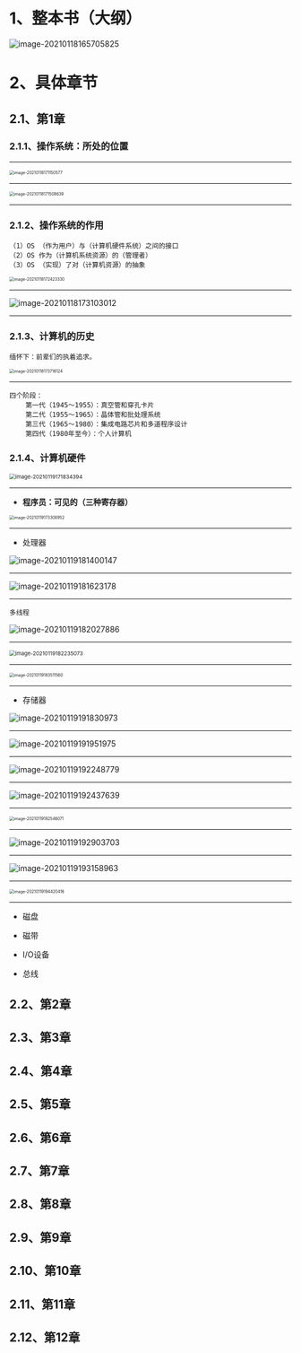 # 1、整本书（大纲）

![image-20210118165705825](https://gitee.com/sheep-are-flying-in-the-sky/my-picture/raw/master/picture6/image-20210118165705825.png)



# 2、具体章节

## 2.1、第1章

### 2.1.1、操作系统：所处的位置

---

<img src="https://gitee.com/sheep-are-flying-in-the-sky/my-picture/raw/master/picture6/image-20210118171150577.png" alt="image-20210118171150577" style="zoom:50%;" />

---

<img src="https://gitee.com/sheep-are-flying-in-the-sky/my-picture/raw/master/picture6/image-20210118171508639.png" alt="image-20210118171508639" style="zoom:50%;" />

---

### 2.1.2、操作系统的作用

~~~
（1）OS （作为用户）与（计算机硬件系统）之间的接口
（2）OS 作为（计算机系统资源）的（管理者）
（3）OS （实现）了对（计算机资源）的抽象
~~~

<img src="https://gitee.com/sheep-are-flying-in-the-sky/my-picture/raw/master/picture6/image-20210118172423330.png" alt="image-20210118172423330" style="zoom:50%;" />

---

![image-20210118173103012](https://gitee.com/sheep-are-flying-in-the-sky/my-picture/raw/master/picture6/image-20210118173103012.png)

---



### 2.1.3、计算机的历史

~~~
缅怀下：前辈们的执着追求。
~~~

<img src="https://gitee.com/sheep-are-flying-in-the-sky/my-picture/raw/master/picture6/image-20210118173716124.png" alt="image-20210118173716124" style="zoom: 50%;" />

---

~~~
四个阶段：
	第一代（1945～1955）：真空管和穿孔卡片
	第二代（1955～1965）：晶体管和批处理系统
	第三代（1965～1980）：集成电路芯片和多道程序设计
	第四代（1980年至今）：个人计算机
~~~



### 2.1.4、计算机硬件

<img src="https://gitee.com/sheep-are-flying-in-the-sky/my-picture/raw/master/picture6/image-20210119171834394.png" alt="image-20210119171834394" style="zoom: 67%;" />

---

- **程序员：可见的（三种寄存器）**

<img src="https://gitee.com/sheep-are-flying-in-the-sky/my-picture/raw/master/picture6/image-20210119173308952.png" alt="image-20210119173308952" style="zoom:50%;" />

---

- 处理器

![image-20210119181400147](https://gitee.com/sheep-are-flying-in-the-sky/my-picture/raw/master/picture6/image-20210119181400147.png)

---

![image-20210119181623178](https://gitee.com/sheep-are-flying-in-the-sky/my-picture/raw/master/picture6/image-20210119181623178.png)

---

~~~
多线程
~~~

![image-20210119182027886](https://gitee.com/sheep-are-flying-in-the-sky/my-picture/raw/master/picture6/image-20210119182027886.png)

---

<img src="https://gitee.com/sheep-are-flying-in-the-sky/my-picture/raw/master/picture6/image-20210119182235073.png" alt="image-20210119182235073" style="zoom: 67%;" />

---

<img src="https://gitee.com/sheep-are-flying-in-the-sky/my-picture/raw/master/picture6/image-20210119183511560.png" alt="image-20210119183511560" style="zoom:50%;" />

---

- 存储器

![image-20210119191830973](https://gitee.com/sheep-are-flying-in-the-sky/my-picture/raw/master/picture6/image-20210119191830973.png)

---

![image-20210119191951975](https://gitee.com/sheep-are-flying-in-the-sky/my-picture/raw/master/picture6/image-20210119191951975.png)

---

![image-20210119192248779](https://gitee.com/sheep-are-flying-in-the-sky/my-picture/raw/master/picture6/image-20210119192248779.png)

---

![image-20210119192437639](https://gitee.com/sheep-are-flying-in-the-sky/my-picture/raw/master/picture6/image-20210119192437639.png)

---

<img src="https://gitee.com/sheep-are-flying-in-the-sky/my-picture/raw/master/picture6/image-20210119192546071.png" alt="image-20210119192546071" style="zoom:50%;" />

---

![image-20210119192903703](https://gitee.com/sheep-are-flying-in-the-sky/my-picture/raw/master/picture6/image-20210119192903703.png)

---

![image-20210119193158963](https://gitee.com/sheep-are-flying-in-the-sky/my-picture/raw/master/picture6/image-20210119193158963.png)

---

<img src="https://gitee.com/sheep-are-flying-in-the-sky/my-picture/raw/master/picture6/image-20210119194420416.png" alt="image-20210119194420416" style="zoom:50%;" />

---









- 磁盘





- 磁带



- I/O设备



- 总线



## 2.2、第2章



## 2.3、第3章



## 2.4、第4章



## 2.5、第5章



## 2.6、第6章



## 2.7、第7章



## 2.8、第8章



## 2.9、第9章



## 2.10、第10章



## 2.11、第11章



## 2.12、第12章